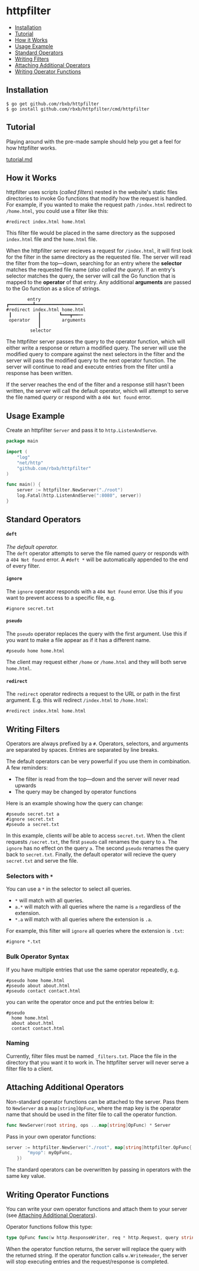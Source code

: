 # httpfilter

 - [Installation](#Installation)
 - [Tutorial](#Tutorial)
 - [How it Works](#How-it-Works)
 - [Usage Example](#Usage-Example)
 - [Standard Operators](#Standard-Operators)
 - [Writing Filters](#Writing-Filters)
 - [Attaching Additional Operators](#Attaching-Additional-Operators)
 - [Writing Operator Functions](#Writing-Operator-Functions)

## Installation

```shell
$ go get github.com/rbxb/httpfilter
$ go install github.com/rbxb/httpfilter/cmd/httpfilter
```

## Tutorial

Playing around with the pre-made sample should help you get a feel for how httpfilter works.

[tutorial.md](./tutorial.md)

## How it Works

httpfilter uses scripts (*called filters*) nested in the website's static files directories to invoke Go functions that modify how the request is handled. For example, if you wanted to make the request path `/index.html` redirect to `/home.html`, you could use a filter like this:
```
#redirect index.html home.html
```
This filter file would be placed in the same directory as the supposed `index.html` file and the `home.html` file.

When the httpfilter server recieves a request for `/index.html`, it will first look for the filter in the same directory as the requested file. The server will read the filter from the top—down, searching for an entry where the **selector** matches the requested file name (*also called the query*). If an entry's selector matches the query, the server will call the Go function that is mapped to the **operator** of that entry. Any additional **arguments** are passed to the Go function as a slice of strings.

```
        entry
┏━━━━━━━━━┻━━━━━━━━━━━━━━━━╍┅
#redirect index.html home.html
 ┃          ┃       ┗━━━┳━━╍┅
 operator   ┃        arguments
            ┃
         selector
```

The httpfilter server passes the query to the operator function, which will either write a response or return a modified query. The server will use the modified query to compare against the next selectors in the filter and the server will pass the modified query to the next operator function. The server will continue to read and execute entries from the filter until a response has been written.

If the server reaches the end of the filter and a response still hasn't been written, the server will call the default operator, which will attempt to serve the file named *query* or respond with a `404 Not found` error.

## Usage Example

Create an httpfilter `Server` and pass it to `http.ListenAndServe`.

```go
package main

import (
	"log"
	"net/http"
	"github.com/rbxb/httpfilter"
)

func main() {
	server := httpfilter.NewServer("./root")
	log.Fatal(http.ListenAndServe(":8080", server))
}
```

## Standard Operators

#### `deft`

*The default operator.*  
The `deft` operator attempts to serve the file named *query* or responds with a `404 Not found` error.
A `#deft *` will be automatically appended to the end of every filter.

#### `ignore`

The `ignore` operator responds with a `404 Not Found` error. Use this if you want to prevent access to a specific file, e.g.
```
#ignore secret.txt
```

#### `pseudo`

The `pseudo` operator replaces the query with the first argument. Use this if you want to make a file appear as if it has a different name.
```
#pseudo home home.html
```
The client may request either `/home` or `/home.html` and they will both serve `home.html`.

#### `redirect`

The `redirect` operator redirects a request to the URL or path in the first argument. E.g. this will redirect `/index.html` to `/home.html`:
```
#redirect index.html home.html
```

## Writing Filters

Operators are always prefixed by a `#`.
Operators, selectors, and arguments are separated by spaces.
Entries are separated by line breaks.

The default operators can be very powerful if you use them in combination.
A few reminders:
 - The filter is read from the top—down and the server will never read upwards
 - The query may be changed by operator functions

Here is an example showing how the query can change:
```
#pseudo secret.txt a
#ignore secret.txt
#pseudo a secret.txt
```
In this example, clients *will* be able to access `secret.txt`. When the client requests `/secret.txt`, the first `pseudo` call renames the query to `a`. The `ignore` has no effect on the query `a`. The second `pseudo` renames the query back to `secret.txt`. Finally, the default operator will recieve the query `secret.txt` and serve the file.

### Selectors with `*`

You can use a `*` in the selector to select all queries.
 - `*` will match with all queries.
 - `a.*` will match with all queries where the name is `a` regardless of the extension.
 - `*.a` will match with all queries where the extension is `.a`.

For example, this filter will `ignore` all queries where the extension is `.txt`:
```
#ignore *.txt
```

### Bulk Operator Syntax

If you have multiple entries that use the same operator repeatedly, e.g.
```
#pseudo home home.html
#pseudo about about.html
#pseudo contact contact.html
```
you can write the operator once and put the entries below it:
```
#pseudo
  home home.html
  about about.html
  contact contact.html
```

### Naming

Currently, filter files must be named `_filters.txt`.
Place the file in the directory that you want it to work in.
The httpfilter server will never serve a filter file to a client.

## Attaching Additional Operators

Non-standard operator functions can be attached to the server.
Pass them to `NewServer` as a `map[string]OpFunc`, where the map key is the operator name that should be used in the filter file to call the operator function.
```go
func NewServer(root string, ops ...map[string]OpFunc) * Server
```
Pass in your own operator functions:
```go
server := httpfilter.NewServer("./root", map[string]httpfilter.OpFunc{
		"myop": myOpFunc,
	})
```
The standard operators can be overwritten by passing in operators with the same key value.

## Writing Operator Functions

You can write your own operator functions and attach them to your server (see [Attaching Additional Operators](#Attaching-Additional-Operators)).

Operator functions follow this type:
```go
type OpFunc func(w http.ResponseWriter, req * http.Request, query string, args []string) string
```

When the operator function returns, the server will replace the query with the returned string.
If the operator function calls `w.WriteHeader`, the server will stop executing entries and the request/response is completed.

